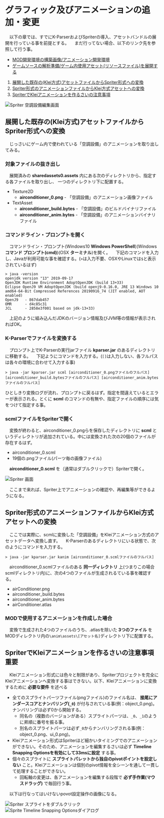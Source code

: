 # グラフィック及びアニメーションの追加・変更

　以下の章では、すでにK-ParserおよびSpriterの導入、アセットバンドルの展開を行っている事を前提とする。
　まだ行ってない場合、以下のリンク先を参照して行う事。

- [MOD開発環境の構築画像/アニメーション開発環境](configure_mod_dev_env.md#graphics-environment)
- [ゲームソースの解析準備/ゲーム内使用アセット(リソースファイル)を展開する](analysing_game_sources.md#unpack_assets)


1. [展開した既存の(Klei方式)アセットファイルからSpriter形式への変換](#convert_kanim_to_scml)
1. [Spriter形式のアニメーションファイルからKlei方式アセットへの変換](#convert_scml_to_kanim)
1. [SpriterでKleiアニメーションを作るさいの注意事項](#caution_about_kanim)

![Spriter 空調設備編集画面](pics/coag_spriter6.png)


<a name="convert_kanim_to_scml"></a>
## 展開した既存の(Klei方式)アセットファイルからSpriter形式への変換

　じっさいにゲーム内で使われている「空調設備」のアニメーションを取り出してみる。

### 対象ファイルの抜き出し

　展開済みの **sharedassets0.assets** 内にある次のディレクトリから、指定する各ファイルを取り出し、 一つのディレクトリ下に配置する。

- Texture2D
  - **airconditioner_0.png** - 「空調設備」のアニメーション画像ファイル
- TextAsset
  - **airconditioner_build.bytes** - 「空調設備」のビルドバイナリファイル
  - **airconditioner_anim.bytes** - 「空調設備」のアニメーションバイナリファイル


### コマンドライン・プロンプトを開く

　コマンドライン・プロンプト(Windows10 **Windows PowerShell**)(Windows **コマンド プロンプト(cmd)**)(OSX **ターミナル**)を開く。
　下記のコマンドを入力し、Javaが利用可能な事を確認する。(`>`は入力不要、OSXやLinuxでは`$`と表示されているはず)

```
> java -version
openjdk version "13" 2019-09-17
OpenJDK Runtime Environment AdoptOpenJDK (build 13+33)
Eclipse OpenJ9 VM AdoptOpenJDK (build openj9-0.16.0, JRE 13 Windows 10 amd64-64-Bit Compressed References 20190916_74 (JIT enabled, AOT enabled)
OpenJ9   - 867dab457
OMR      - d4c85c31
JCL      - 2858e3f001 based on jdk-13+33)
```

　上記のように組み込んだJDKのバージョン情報及びJVM等の情報が表示されればOK。


### K-Parserでファイルを変換する

　プロンプト上でK-Parserの実行jarファイル **kparser.jar** のあるディレクトリに移動する。
　下記ようにコマンドを入力する。(`[]`は入力しない、各フルパスは各々の環境に合わせて入力する事)

```
> java -jar kparser.jar scml [airconditioner_0.pngファイルのフルパス] [airconditioner_build.bytesファイルのフルパス] [airconditioner_anim.bytesファイルのフルパス]
```

 ひとしきり変換ログが流れ、プロンプトに戻るはず。指定を間違えているとエラーが表示される。とくに **scml** のコマンドの有無や、指定ファイルの順序には気をつけて指定する事。

### scmlファイルをSpriterで開く

　変換が終わると、airconditioner_0.pngらを保存したディレクトリに **scml** というディレクトリが追加されている。中には変換された次の20個のファイルが存在するはず。

- airconditioner_0.scml
- 19個の.pngファイル(パーツ毎の画像ファイル)

　**airconditioner_0.scml** を（通常はダブルクリックで）Spriterで開く。

![Spriter 画面](pics/coag_spriter1.png)

　ここまで来れば、Spriter上でアニメーションの確認や、再編集等ができるようになる。


<a name="convert_scml_to_kanim"></a>
## Spriter形式のアニメーションファイルからKlei方式アセットへの変換

　ここでは実際に、scmlに変換した「空調設備」をKleiアニメーション方式のアセットデータへ変換し直す。
　K-Parserのあるディレクトリにいる状態で、次のようにコマンドを入力する。

```
> java -jar kparser.jar kanim [airconditioner_0.scmlファイルのフルパス]
```

　airconditioner_0.scmlファイルのある **同一ディレクトリ** 上(つまりこの場合scmlディレクトリ内)に、次の4つのファイルが生成されるている事を確認する。

- airConditioner.png
- airconditioner_build.bytes
- airconditioner_anim.bytes
- airConditioner.atlas

### MODで使用するアニメーションを作成した場合

　変換で生成された4つのファイルのうち、.atlasを除いた **3つのファイル** をMODディレクトリ内の`\anim\assets\[アセット名]`ディレクトリ下に配置する。


<a name="caution_about_kanim"></a>
## SpriterでKleiアニメーションを作るさいの注意事項 **重要**

　Kleiアニメーション形式には色々と制限があり、Spriterプロジェクトを完全にKleiアニメーションへ変換する事はできない。以下、Kleiアニメーションに変換するために **必要な要件** を述べる

- 全てのスプライトパーツファイル(pngファイル)のファイル名は、 **接尾にアンダースコアとナンバリング(`_0`)** が付与されている事(例：object_0.png)。ナンバリングは必ず0から開始する。
  - 同名の（複数のバージョンがある）スプライトパーツは、`_0`、`_1`のように昇順に番号を振る事。
  - 別名のスプライトパーツは必ず`_0`からナンバリングされる事(例：object_0.png、ui_0.png)。
- Kleiアニメーション形式はSpriterほど細かいタイミングでのアニメーションができない。そのため、アニメーションを編集するさいは必ず **Timeline Snapping Optionsを有効にして33msに設定** する事。
- 個々のスプライトに **スプライトパレットから独自のpivotポイントを設定しない** こと。Kleiアニメーションは個別のpivot情報を全シーンを通して一貫して処理することができない。
  - 回転軸の変更は、各アニメーションを編集する段階で **必ず手作業(マウスドラッグ)** で毎回行う事。

　以下は行なってはいけないpovot設定操作の画像になる。

![Spriter スプライトをダブルクリック](pics/coag_spriter4.png)
![Sprite Timeline Snapping Optionsダイアログ](pics/coag_spriter5.png)
